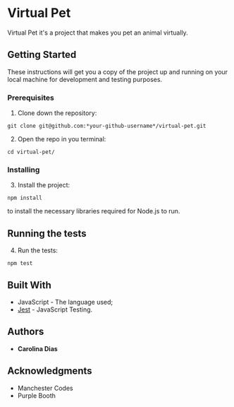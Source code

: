 # Virtual Pet 

Virtual Pet it's a project that makes you pet an animal virtually. 

## Getting Started

These instructions will get you a copy of the project up and running on your local machine for development and testing purposes. 
### Prerequisites

1. Clone down the repository:

```
git clone git@github.com:*your-github-username*/virtual-pet.git
```
2. Open the repo in you terminal:
```
cd virtual-pet/
```

### Installing

3. Install the project:
```
npm install
```
to install the necessary libraries required for Node.js to run.


## Running the tests

4. Run the tests: 
```
npm test
```

## Built With

* JavaScript - The language used;
* [Jest](https://jestjs.io/) - JavaScript Testing.

## Authors

* **Carolina Dias** 

## Acknowledgments

* Manchester Codes
* Purple Booth